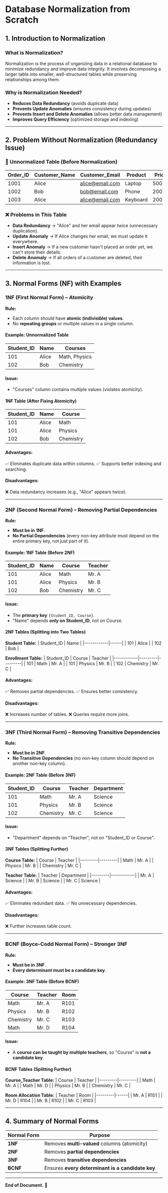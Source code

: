 # **Database Normalization from Scratch**

## **1. Introduction to Normalization**
### **What is Normalization?**
Normalization is the process of organizing data in a relational database to minimize redundancy and improve data integrity. It involves decomposing a larger table into smaller, well-structured tables while preserving relationships among them.

### **Why is Normalization Needed?**
- **Reduces Data Redundancy** (avoids duplicate data)
- **Prevents Update Anomalies** (ensures consistency during updates)
- **Prevents Insert and Delete Anomalies** (allows better data management)
- **Improves Query Efficiency** (optimized storage and indexing)

---

## **2. Problem Without Normalization (Redundancy Issue)**
### **📝 Unnormalized Table (Before Normalization)**
| Order_ID | Customer_Name | Customer_Email     | Product  | Price  | Quantity |
|----------|--------------|--------------------|----------|--------|----------|
| 1001     | Alice        | alice@email.com   | Laptop   | 50000  | 1        |
| 1002     | Bob          | bob@email.com     | Phone    | 20000  | 2        |
| 1003     | Alice        | alice@email.com   | Keyboard | 2000   | 1        |

### **❌ Problems in This Table**
- **Data Redundancy** → "Alice" and her email appear twice (unnecessary duplication).
- **Update Anomaly** → If Alice changes her email, we must update it everywhere.
- **Insert Anomaly** → If a new customer hasn't placed an order yet, we can't store their details.
- **Delete Anomaly** → If all orders of a customer are deleted, their information is lost.

---

## **3. Normal Forms (NF) with Examples**
### **1NF (First Normal Form) – Atomicity**
**Rule:**
- Each column should have **atomic (indivisible) values**.
- No **repeating groups** or multiple values in a single column.

#### **Example: Unnormalized Table**
| Student_ID | Name  | Courses         |
|------------|------|----------------|
| 101        | Alice | Math, Physics  |
| 102        | Bob   | Chemistry      |

#### **Issue:**
- "Courses" column contains multiple values (violates atomicity).

#### **1NF Table (After Fixing Atomicity)**
| Student_ID | Name  | Course    |
|------------|------|---------|
| 101        | Alice | Math    |
| 101        | Alice | Physics |
| 102        | Bob   | Chemistry |

#### **Advantages:**
✅ Eliminates duplicate data within columns.
✅ Supports better indexing and searching.

#### **Disadvantages:**
❌ Data redundancy increases (e.g., "Alice" appears twice).

---

### **2NF (Second Normal Form) – Removing Partial Dependencies**
**Rule:**
- **Must be in 1NF**.
- **No Partial Dependencies** (every non-key attribute must depend on the entire primary key, not just part of it).

#### **Example: 1NF Table (Before 2NF)**
| Student_ID | Name  | Course    | Teacher |
|------------|------|---------|---------|
| 101        | Alice | Math    | Mr. A   |
| 101        | Alice | Physics | Mr. B   |
| 102        | Bob   | Chemistry | Mr. C |

#### **Issue:**
- The **primary key** `{Student_ID, Course}`.
- "Name" depends **only on Student_ID**, not on Course.

#### **2NF Tables (Splitting into Two Tables)**
**Student Table:**
| Student_ID | Name  |
|------------|------|
| 101        | Alice |
| 102        | Bob   |

**Enrollment Table:**
| Student_ID | Course    | Teacher |
|------------|---------|---------|
| 101        | Math    | Mr. A   |
| 101        | Physics | Mr. B   |
| 102        | Chemistry | Mr. C |

#### **Advantages:**
✅ Removes partial dependencies.
✅ Ensures better consistency.

#### **Disadvantages:**
❌ Increases number of tables.
❌ Queries require more joins.

---

### **3NF (Third Normal Form) – Removing Transitive Dependencies**
**Rule:**
- **Must be in 2NF**.
- **No Transitive Dependencies** (no non-key column should depend on another non-key column).

#### **Example: 2NF Table (Before 3NF)**
| Student_ID | Course    | Teacher | Department |
|------------|---------|---------|------------|
| 101        | Math    | Mr. A   | Science    |
| 101        | Physics | Mr. B   | Science    |
| 102        | Chemistry | Mr. C | Science    |

#### **Issue:**
- "Department" depends on "Teacher", not on "Student_ID or Course".

#### **3NF Tables (Splitting Further)**
**Course Table:**
| Course    | Teacher |
|---------|---------|
| Math    | Mr. A   |
| Physics | Mr. B   |
| Chemistry | Mr. C |

**Teacher Table:**
| Teacher | Department |
|---------|------------|
| Mr. A   | Science    |
| Mr. B   | Science    |
| Mr. C   | Science    |

#### **Advantages:**
✅ Eliminates redundant data.
✅ No unnecessary dependencies.

#### **Disadvantages:**
❌ Further increases table count.

---

### **BCNF (Boyce-Codd Normal Form) – Stronger 3NF**
**Rule:**
- **Must be in 3NF**.
- **Every determinant must be a candidate key**.

#### **Example: 3NF Table (Before BCNF)**
| Course    | Teacher | Room |
|---------|---------|------|
| Math    | Mr. A   | R101 |
| Physics | Mr. B   | R102 |
| Chemistry | Mr. C | R103 |
| Math    | Mr. D   | R104 |

#### **Issue:**
- A **course can be taught by multiple teachers**, so "Course" is **not a candidate key**.

#### **BCNF Tables (Splitting Further)**
**Course_Teacher Table:**
| Course    | Teacher |
|---------|---------|
| Math    | Mr. A   |
| Math    | Mr. D   |
| Physics | Mr. B   |
| Chemistry | Mr. C |

**Room Allocation Table:**
| Teacher | Room |
|---------|------|
| Mr. A   | R101 |
| Mr. D   | R104 |
| Mr. B   | R102 |
| Mr. C   | R103 |

---

## **4. Summary of Normal Forms**
| Normal Form | Purpose |
|------------|---------|
| **1NF**    | Removes **multi-valued** columns (atomicity) |
| **2NF**    | Removes **partial dependencies** |
| **3NF**    | Removes **transitive dependencies** |
| **BCNF**   | Ensures **every determinant is a candidate key** |

---
**End of Document.** 🚀